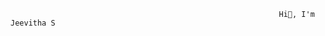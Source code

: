                                                                 Hi👋, I'm Jeevitha S

<!--
**JEEVITHASRINI97/JEEVITHASRINI97** is a ✨ _special_ ✨ repository because its `README.md` (this file) appears on your GitHub profile.



